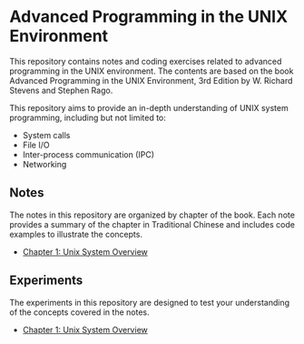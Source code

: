 # Advanced Programming in the UNIX Environment
This repository contains notes and coding exercises related to advanced programming in the UNIX environment. 
The contents are based on the book Advanced Programming in the UNIX Environment, 3rd Edition by W. Richard Stevens and Stephen Rago.

This repository aims to provide an in-depth understanding of UNIX system programming, including but not limited to:

- System calls
- File I/O
- Inter-process communication (IPC)
- Networking

## Notes
The notes in this repository are organized by chapter of the book. Each note provides a summary of the chapter in Traditional Chinese and includes code examples to illustrate the concepts.

- [Chapter 1: Unix System Overview](Notes/ch1.overview)

## Experiments
The experiments in this repository are designed to test your understanding of the concepts covered in the notes.

- [Chapter 1: Unix System Overview](Experiments/ch1.overview)
